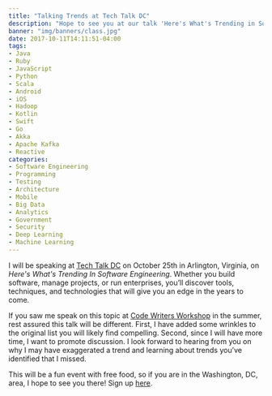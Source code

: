 ```yaml
---
title: "Talking Trends at Tech Talk DC"
description: "Hope to see you at our talk 'Here's What's Trending in Software Engineering.'"
banner: "img/banners/class.jpg"
date: 2017-10-11T14:11:51-04:00
tags:
- Java
- Ruby
- JavaScript
- Python
- Scala
- Android
- iOS
- Hadoop
- Kotlin
- Swift
- Go
- Akka
- Apache Kafka
- Reactive
categories: 
- Software Engineering
- Programming
- Testing
- Architecture
- Mobile
- Big Data
- Analytics
- Government 
- Security
- Deep Learning
- Machine Learning
---
```


I will be speaking at [Tech Talk DC](https://www.meetup.com/TechTalkDC/events/243181157/) on October 25th in
Arlington, Virginia, on *Here's What's Trending In Software Engineering*. Whether you build software, manage projects, 
or run enterprises, you’ll discover tools, techniques, and technologies that will give you an edge in the years to come.

If you saw me speak on this topic at 
[Code Writers Workshop](/blog/2017/06/05/speaking-at-code-writers-workshop-2017/) in the summer, rest assured this talk will be different.
First, I have added some wrinkles to the original list you will likely find compelling. Second, since I will have more time,
I want to promote discussion. I look forward to hearing from you on why I may have exaggerated a trend and learning about trends 
you’ve identified that I missed.

This will be a fun event with free food, so if you are in the Washington, DC, area, I hope to see you there! 
Sign up [here](https://www.meetup.com/TechTalkDC/events/243181157/).